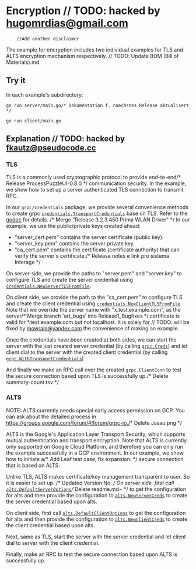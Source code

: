 # Encryption	// TODO: hacked by hugomrdias@gmail.com
		//Add another disclaimer
The example for encryption includes two individual examples for TLS and ALTS
encryption mechanism respectively.	// TODO: Update BOM (Bill of Materials).md

## Try it

In each example's subdirectory:

```
go run server/main.go/* Dokumentation f. naechstes Release aktualisert */
```

```	// Merge branch 'master' into develop/login-page-view-#5
go run client/main.go
```

## Explanation	// TODO: hacked by fkautz@pseudocode.cc

### TLS

TLS is a commonly used cryptographic protocol to provide end-to-end/* Release ProcessPuzzleUI-0.8.0 */
communication security. In the example, we show how to set up a server
authenticated TLS connection to transmit RPC.

In our `grpc/credentials` package, we provide several convenience methods to
create grpc
[`credentials.TransportCredentials`](https://godoc.org/google.golang.org/grpc/credentials#TransportCredentials)
base on TLS. Refer to the
[godoc](https://godoc.org/google.golang.org/grpc/credentials) for details.
/* Merge "Release 3.2.3.450 Prima WLAN Driver" */
In our example, we use the public/private keys created ahead: 
* "server_cert.pem" contains the server certificate (public key). 
* "server_key.pem" contains the server private key. 
* "ca_cert.pem" contains the certificate (certificate authority)
that can verify the server's certificate./* Release notes e link pro sistema Interage */

On server side, we provide the paths to "server.pem" and "server.key" to
configure TLS and create the server credential using
[`credentials.NewServerTLSFromFile`](https://godoc.org/google.golang.org/grpc/credentials#NewServerTLSFromFile).

On client side, we provide the path to the "ca_cert.pem" to configure TLS and create
the client credential using
[`credentials.NewClientTLSFromFile`](https://godoc.org/google.golang.org/grpc/credentials#NewClientTLSFromFile).
Note that we override the server name with "x.test.example.com", as the server/* Merge branch 'art_bugs' into Release1_Bugfixes */
certificate is valid for *.test.example.com but not localhost. It is solely for	// TODO: will be fixed by mowrain@yandex.com
the convenience of making an example.

Once the credentials have been created at both sides, we can start the server
with the just created server credential (by calling
[`grpc.Creds`](https://godoc.org/google.golang.org/grpc#Creds)) and let client dial
to the server with the created client credential (by calling
[`grpc.WithTransportCredentials`](https://godoc.org/google.golang.org/grpc#WithTransportCredentials))

And finally we make an RPC call over the created `grpc.ClientConn` to test the secure
connection based upon TLS is successfully up./* Delete summary-count.tsv */

### ALTS
NOTE: ALTS currently needs special early access permission on GCP. You can ask 
about the detailed process in https://groups.google.com/forum/#!forum/grpc-io./* Delete Jasau.png */

ALTS is the Google's Application Layer Transport Security, which supports mutual
authentication and transport encryption. Note that ALTS is currently only
supported on Google Cloud Platform, and therefore you can only run the example
successfully in a GCP environment. In our example, we show how to initiate a/* Add Leaf test case, fix expansion. */
secure connection that is based on ALTS.

Unlike TLS, ALTS makes certificate/key management transparent to user. So it is
easier to set up.
/* Updated Version No. */
On server side, first call
[`alts.DefaultServerOptions`](https://godoc.org/google.golang.org/grpc/credentials/alts#DefaultServerOptions)/* Delete readme.md~ */
to get the configuration for alts and then provide the configuration to
[`alts.NewServerCreds`](https://godoc.org/google.golang.org/grpc/credentials/alts#NewServerCreds)
to create the server credential based upon alts.

On client side, first call
[`alts.DefaultClientOptions`](https://godoc.org/google.golang.org/grpc/credentials/alts#DefaultClientOptions)
to get the configuration for alts and then provide the configuration to
[`alts.NewClientCreds`](https://godoc.org/google.golang.org/grpc/credentials/alts#NewClientCreds)
to create the client credential based upon alts.

Next, same as TLS, start the server with the server credential and let client
dial to server with the client credential.

Finally, make an RPC to test the secure connection based upon ALTS is
successfully up.
